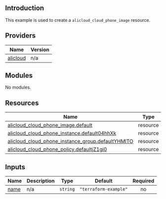 ## Introduction

This example is used to create a `alicloud_cloud_phone_image` resource.

<!-- BEGIN_TF_DOCS -->
## Providers

| Name | Version |
|------|---------|
| <a name="provider_alicloud"></a> [alicloud](#provider\_alicloud) | n/a |

## Modules

No modules.

## Resources

| Name | Type |
|------|------|
| [alicloud_cloud_phone_image.default](https://registry.terraform.io/providers/aliyun/alicloud/latest/docs/resources/cloud_phone_image) | resource |
| [alicloud_cloud_phone_instance.default04hhXk](https://registry.terraform.io/providers/aliyun/alicloud/latest/docs/resources/cloud_phone_instance) | resource |
| [alicloud_cloud_phone_instance_group.defaultYHMlTO](https://registry.terraform.io/providers/aliyun/alicloud/latest/docs/resources/cloud_phone_instance_group) | resource |
| [alicloud_cloud_phone_policy.defaultjZ1gi0](https://registry.terraform.io/providers/aliyun/alicloud/latest/docs/resources/cloud_phone_policy) | resource |

## Inputs

| Name | Description | Type | Default | Required |
|------|-------------|------|---------|:--------:|
| <a name="input_name"></a> [name](#input\_name) | n/a | `string` | `"terraform-example"` | no |
<!-- END_TF_DOCS -->
